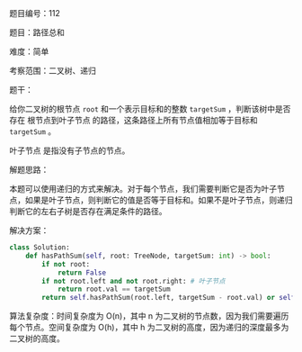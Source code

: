 题目编号：112

题目：路径总和

难度：简单

考察范围：二叉树、递归

题干：

给你二叉树的根节点 `root` 和一个表示目标和的整数 `targetSum` ，判断该树中是否存在 根节点到叶子节点 的路径，这条路径上所有节点值相加等于目标和 `targetSum` 。

叶子节点 是指没有子节点的节点。

解题思路：

本题可以使用递归的方式来解决。对于每个节点，我们需要判断它是否为叶子节点，如果是叶子节点，则判断它的值是否等于目标和。如果不是叶子节点，则递归判断它的左右子树是否存在满足条件的路径。

解决方案：

```python
class Solution:
    def hasPathSum(self, root: TreeNode, targetSum: int) -> bool:
        if not root:
            return False
        if not root.left and not root.right: # 叶子节点
            return root.val == targetSum
        return self.hasPathSum(root.left, targetSum - root.val) or self.hasPathSum(root.right, targetSum - root.val)
```

算法复杂度：时间复杂度为 O(n)，其中 n 为二叉树的节点数，因为我们需要遍历每个节点。空间复杂度为 O(h)，其中 h 为二叉树的高度，因为递归的深度最多为二叉树的高度。